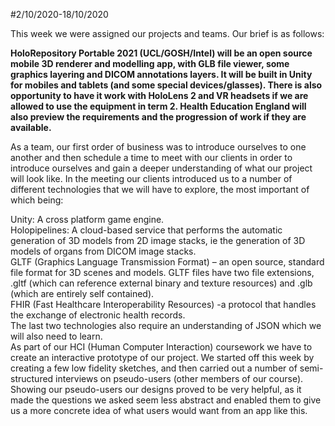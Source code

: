 #2/10/2020-18/10/2020

This week we were assigned our projects and teams. Our brief is as follows:<br>

**HoloRepository Portable 2021  (UCL/GOSH/Intel) will be an open source mobile 3D renderer and modelling app, with GLB file viewer, some graphics layering and DICOM annotations layers. It will be built in Unity for mobiles and tablets (and some special devices/glasses). There is also opportunity to have it work with HoloLens 2 and VR headsets if we are allowed to use the equipment in term 2. Health Education England will also preview the requirements and the progression of work if they are available.**<br>

As a team, our first order of business was to introduce ourselves to one another and then schedule a time to meet with our clients in order to introduce ourselves and gain a deeper understanding of what our project will look like. In the meeting our clients introduced us to a number of different technologies that we will have to explore, the most important of which being:

Unity: A cross platform game engine.<br>
Holopipelines: A cloud-based service that performs the automatic generation of 3D models from 2D image stacks, ie the generation of 3D models of organs from DICOM image stacks.<br>
GLTF (Graphics Language Transmission Format) – an open source, standard file format for 3D scenes and models. GLTF files have two file extensions, .gltf (which can reference external binary and texture resources) and .glb (which are entirely self contained).<br>
FHIR (Fast Healthcare Interoperability Resources) -a protocol that handles the exchange of electronic health records.<br>
The last two technologies also require an understanding of JSON which we will also need to learn.<br>
As part of our HCI (Human Computer Interaction) coursework we have to create an interactive prototype of our project. We started off this week by creating a few low fidelity sketches, and then carried out a number of semi-structured interviews on pseudo-users (other members of our course). Showing our pseudo-users our designs proved to be very helpful, as it made the questions we asked seem less abstract and enabled them to give us a more concrete idea of what users would want from an app like this.<br>


